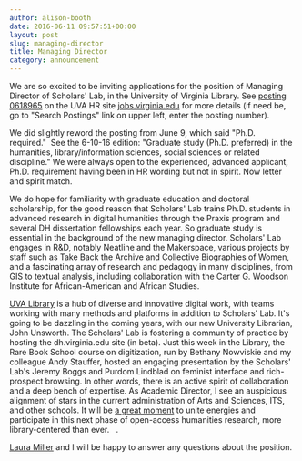 ```yaml
---
author: alison-booth
date: 2016-06-11 09:57:51+00:00
layout: post
slug: managing-director
title: Managing Director
category: announcement
---
```


We are so excited to be inviting applications for the position of Managing Director of Scholars' Lab, in the University of Virginia Library. See [posting 0618965](https://jobs.virginia.edu/applicants/Central?quickFind=79369) on the UVA HR site [jobs.virginia.edu](https://jobs.virginia.edu/applicants//jsp/shared/frameset/Frameset.jsp) for more details (if need be, go to "Search Postings" link on upper left, enter the posting number).

We did slightly reword the posting from June 9, which said "Ph.D. required."  See the 6-10-16 edition: "Graduate study (Ph.D. preferred) in the humanities, library/information sciences, social sciences or related discipline." We were always open to the experienced, advanced applicant, Ph.D. requirement having been in HR wording but not in spirit. Now letter and spirit match.

We do hope for familiarity with graduate education and doctoral scholarship, for the good reason that Scholars' Lab trains Ph.D. students in advanced research in digital humanities through the Praxis program and several DH dissertation fellowships each year. So graduate study is essential in the background of the new managing director. Scholars' Lab engages in R&D, notably Neatline and the Makerspace, various projects by staff such as Take Back the Archive and Collective Biographies of Women, and a fascinating array of research and pedagogy in many disciplines, from GIS to textual analysis, including collaboration with the Carter G. Woodson Institute for African-American and African Studies.

[UVA Library](http://www.library.virginia.edu/) is a hub of diverse and innovative digital work, with teams working with many methods and platforms in addition to Scholars' Lab. It's going to be dazzling in the coming years, with our new University Librarian, John Unsworth. The Scholars' Lab is fostering a community of practice by hosting the dh.virginia.edu site (in beta). Just this week in the Library, the Rare Book School course on digitization, run by Bethany Nowviskie and my colleague Andy Stauffer, hosted an engaging presentation by the Scholars' Lab's Jeremy Boggs and Purdom Lindblad on feminist interface and rich-prospect browsing. In other words, there is an active spirit of collaboration and a deep bench of expertise. As Academic Director, I see an auspicious alignment of stars in the current administration of Arts and Sciences, ITS, and other schools. It will be [a great moment](https://facultynews.library.virginia.edu/news/summer-2016/) to unite energies and participate in this next phase of open-access humanities research, more library-centered than ever.   .

[Laura Miller](http://scholarslab.org/people/laura-miller/) and I will be happy to answer any questions about the position.
